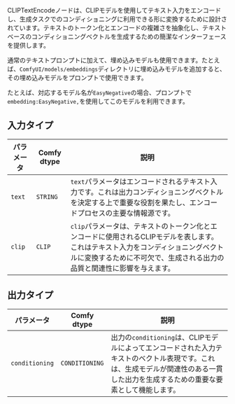 CLIPTextEncodeノードは、CLIPモデルを使用してテキスト入力をエンコードし、生成タスクでのコンディショニングに利用できる形に変換するために設計されています。テキストのトークン化とエンコードの複雑さを抽象化し、テキストベースのコンディショニングベクトルを生成するための簡潔なインターフェースを提供します。

通常のテキストプロンプトに加えて、埋め込みモデルも使用できます。たとえば、`ComfyUI/models/embeddings`ディレクトリに埋め込みモデルを追加すると、その埋め込みモデルをプロンプトで使用できます。

たとえば、対応するモデル名が`EasyNegative`の場合、プロンプトで`embedding:EasyNegative,`を使用してこのモデルを利用できます。

## 入力タイプ

| パラメータ | Comfy dtype | 説明 |
|-----------|-------------|-------------|
| `text`    | `STRING`    | `text`パラメータはエンコードされるテキスト入力です。これは出力コンディショニングベクトルを決定する上で重要な役割を果たし、エンコードプロセスの主要な情報源です。 |
| `clip`    | `CLIP`      | `clip`パラメータは、テキストのトークン化とエンコードに使用されるCLIPモデルを表します。これはテキスト入力をコンディショニングベクトルに変換するために不可欠で、生成される出力の品質と関連性に影響を与えます。 |

## 出力タイプ

| パラメータ | Comfy dtype  | 説明 |
|-----------|--------------|-------------|
| `conditioning` | `CONDITIONING` | 出力の`conditioning`は、CLIPモデルによってエンコードされた入力テキストのベクトル表現です。これは、生成モデルが関連性のある一貫した出力を生成するための重要な要素として機能します。 |
